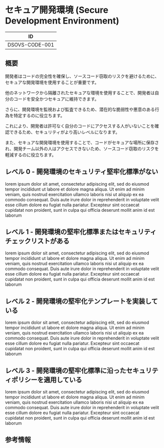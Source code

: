 # セキュア開発環境 (Secure Development Environment)

| ID             |
| -------------- |
| DSOVS-CODE-001 |

## 概要

開発者はコードの完全性を確保し、ソースコード窃取のリスクを避けるために、セキュアな開発環境を使用することが重要です。

他のネットワークから隔離されたセキュアな環境を使用することで、開発者は自分のコードを安全かつセキュアに維持できます。

さらに、開発環境を監視および監査できるため、潜在的な脆弱性や悪意のある行為を特定するのに役立ちます。

これにより、開発者は許可なく自分のコードにアクセスする人がいないことを確認できるため、セキュリティがより高いレベルになります。

また、セキュアな開発環境を使用することで、コードがセキュアな場所に保存され、開発チーム以外の人はアクセスできないため、ソースコード窃取のリスクを軽減するのに役立ちます。

## レベル 0 - 開発環境のセキュリティ堅牢化標準がない

lorem ipsum dolor sit amet, consectetur adipiscing elit, sed do eiusmod tempor incididunt ut labore et dolore magna aliqua. Ut enim ad minim veniam, quis nostrud exercitation ullamco laboris nisi ut aliquip ex ea commodo consequat. Duis aute irure dolor in reprehenderit in voluptate velit esse cillum dolore eu fugiat nulla pariatur. Excepteur sint occaecat cupidatat non proident, sunt in culpa qui officia deserunt mollit anim id est laborum

## レベル 1 - 開発環境の堅牢化標準またはセキュリティチェックリストがある

lorem ipsum dolor sit amet, consectetur adipiscing elit, sed do eiusmod tempor incididunt ut labore et dolore magna aliqua. Ut enim ad minim veniam, quis nostrud exercitation ullamco laboris nisi ut aliquip ex ea commodo consequat. Duis aute irure dolor in reprehenderit in voluptate velit esse cillum dolore eu fugiat nulla pariatur. Excepteur sint occaecat cupidatat non proident, sunt in culpa qui officia deserunt mollit anim id est laborum

## レベル 2 - 開発環境の堅牢化テンプレートを実装している

lorem ipsum dolor sit amet, consectetur adipiscing elit, sed do eiusmod tempor incididunt ut labore et dolore magna aliqua. Ut enim ad minim veniam, quis nostrud exercitation ullamco laboris nisi ut aliquip ex ea commodo consequat. Duis aute irure dolor in reprehenderit in voluptate velit esse cillum dolore eu fugiat nulla pariatur. Excepteur sint occaecat cupidatat non proident, sunt in culpa qui officia deserunt mollit anim id est laborum

## レベル 3 - 開発環境の堅牢化標準に沿ったセキュリティポリシーを適用している

lorem ipsum dolor sit amet, consectetur adipiscing elit, sed do eiusmod tempor incididunt ut labore et dolore magna aliqua. Ut enim ad minim veniam, quis nostrud exercitation ullamco laboris nisi ut aliquip ex ea commodo consequat. Duis aute irure dolor in reprehenderit in voluptate velit esse cillum dolore eu fugiat nulla pariatur. Excepteur sint occaecat cupidatat non proident, sunt in culpa qui officia deserunt mollit anim id est laborum

## 参考情報
